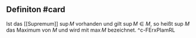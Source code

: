 ## Definiton #card 
Ist das [[Supremum]] $\sup M$ vorhanden und gilt $\sup M \in M$, so heißt sup $M$ das Maximum von $M$ und wird mit $\max M$ bezeichnet.
^c-FErxPIamRL